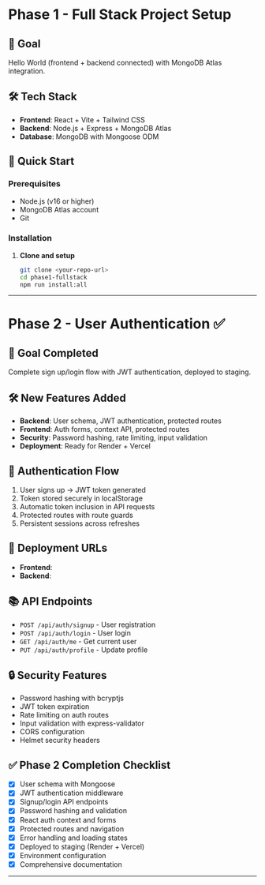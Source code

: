 # Phase 1 - Full Stack Project Setup

## 🎯 Goal
Hello World (frontend + backend connected) with MongoDB Atlas integration.

## 🛠 Tech Stack
- **Frontend**: React + Vite + Tailwind CSS
- **Backend**: Node.js + Express + MongoDB Atlas
- **Database**: MongoDB with Mongoose ODM

## 🚀 Quick Start

### Prerequisites
- Node.js (v16 or higher)
- MongoDB Atlas account
- Git

### Installation

1. **Clone and setup**
   ```bash
   git clone <your-repo-url>
   cd phase1-fullstack
   npm run install:all
   ```

---
# Phase 2 - User Authentication ✅

## 🎯 Goal Completed
Complete sign up/login flow with JWT authentication, deployed to staging.

## 🛠 New Features Added
- **Backend**: User schema, JWT authentication, protected routes
- **Frontend**: Auth forms, context API, protected routes
- **Security**: Password hashing, rate limiting, input validation
- **Deployment**: Ready for Render + Vercel

## 🔐 Authentication Flow
1. User signs up → JWT token generated
2. Token stored securely in localStorage
3. Automatic token inclusion in API requests
4. Protected routes with route guards
5. Persistent sessions across refreshes

## 🚀 Deployment URLs
- **Frontend**: 
- **Backend**: 
## 📚 API Endpoints
- `POST /api/auth/signup` - User registration
- `POST /api/auth/login` - User login  
- `GET /api/auth/me` - Get current user
- `PUT /api/auth/profile` - Update profile

## 🔒 Security Features
- Password hashing with bcryptjs
- JWT token expiration
- Rate limiting on auth routes
- Input validation with express-validator
- CORS configuration
- Helmet security headers

## ✅ Phase 2 Completion Checklist
- [x] User schema with Mongoose
- [x] JWT authentication middleware
- [x] Signup/login API endpoints
- [x] Password hashing and validation
- [x] React auth context and forms
- [x] Protected routes and navigation
- [x] Error handling and loading states
- [x] Deployed to staging (Render + Vercel)
- [x] Environment configuration
- [x] Comprehensive documentation

---
